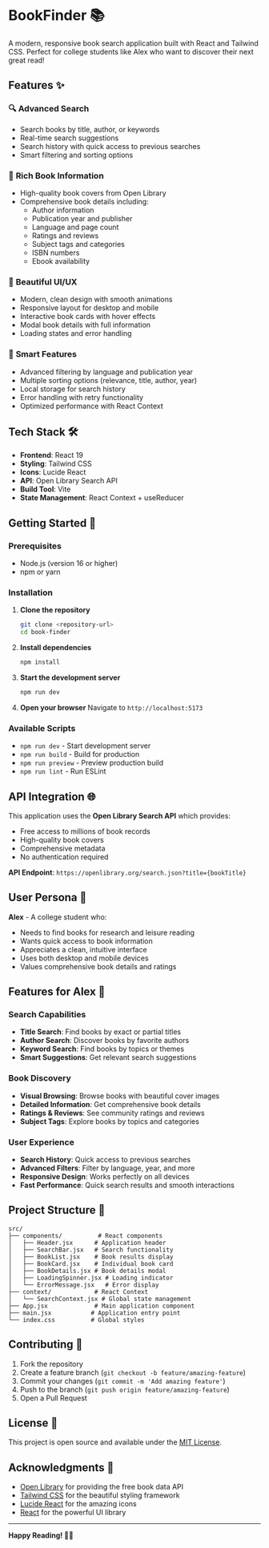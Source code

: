# BookFinder 📚

A modern, responsive book search application built with React and Tailwind CSS. Perfect for college students like Alex who want to discover their next great read!

## Features ✨

### 🔍 **Advanced Search**
- Search books by title, author, or keywords
- Real-time search suggestions
- Search history with quick access to previous searches
- Smart filtering and sorting options

### 📖 **Rich Book Information**
- High-quality book covers from Open Library
- Comprehensive book details including:
  - Author information
  - Publication year and publisher
  - Language and page count
  - Ratings and reviews
  - Subject tags and categories
  - ISBN numbers
  - Ebook availability

### 🎨 **Beautiful UI/UX**
- Modern, clean design with smooth animations
- Responsive layout for desktop and mobile
- Interactive book cards with hover effects
- Modal book details with full information
- Loading states and error handling

### 🔧 **Smart Features**
- Advanced filtering by language and publication year
- Multiple sorting options (relevance, title, author, year)
- Local storage for search history
- Error handling with retry functionality
- Optimized performance with React Context

## Tech Stack 🛠️

- **Frontend**: React 19
- **Styling**: Tailwind CSS
- **Icons**: Lucide React
- **API**: Open Library Search API
- **Build Tool**: Vite
- **State Management**: React Context + useReducer

## Getting Started 🚀

### Prerequisites
- Node.js (version 16 or higher)
- npm or yarn

### Installation

1. **Clone the repository**
   ```bash
   git clone <repository-url>
   cd book-finder
   ```

2. **Install dependencies**
   ```bash
   npm install
   ```

3. **Start the development server**
   ```bash
   npm run dev
   ```

4. **Open your browser**
   Navigate to `http://localhost:5173`

### Available Scripts

- `npm run dev` - Start development server
- `npm run build` - Build for production
- `npm run preview` - Preview production build
- `npm run lint` - Run ESLint

## API Integration 🌐

This application uses the **Open Library Search API** which provides:
- Free access to millions of book records
- High-quality book covers
- Comprehensive metadata
- No authentication required

**API Endpoint**: `https://openlibrary.org/search.json?title={bookTitle}`

## User Persona 👤

**Alex** - A college student who:
- Needs to find books for research and leisure reading
- Wants quick access to book information
- Appreciates a clean, intuitive interface
- Uses both desktop and mobile devices
- Values comprehensive book details and ratings

## Features for Alex 🎯

### Search Capabilities
- **Title Search**: Find books by exact or partial titles
- **Author Search**: Discover books by favorite authors
- **Keyword Search**: Find books by topics or themes
- **Smart Suggestions**: Get relevant search suggestions

### Book Discovery
- **Visual Browsing**: Browse books with beautiful cover images
- **Detailed Information**: Get comprehensive book details
- **Ratings & Reviews**: See community ratings and reviews
- **Subject Tags**: Explore books by topics and categories

### User Experience
- **Search History**: Quick access to previous searches
- **Advanced Filters**: Filter by language, year, and more
- **Responsive Design**: Works perfectly on all devices
- **Fast Performance**: Quick search results and smooth interactions

## Project Structure 📁

```
src/
├── components/          # React components
│   ├── Header.jsx      # Application header
│   ├── SearchBar.jsx   # Search functionality
│   ├── BookList.jsx    # Book results display
│   ├── BookCard.jsx    # Individual book card
│   ├── BookDetails.jsx # Book details modal
│   ├── LoadingSpinner.jsx # Loading indicator
│   └── ErrorMessage.jsx   # Error display
├── context/            # React Context
│   └── SearchContext.jsx # Global state management
├── App.jsx             # Main application component
├── main.jsx           # Application entry point
└── index.css          # Global styles
```

## Contributing 🤝

1. Fork the repository
2. Create a feature branch (`git checkout -b feature/amazing-feature`)
3. Commit your changes (`git commit -m 'Add amazing feature'`)
4. Push to the branch (`git push origin feature/amazing-feature`)
5. Open a Pull Request

## License 📄

This project is open source and available under the [MIT License](LICENSE).

## Acknowledgments 🙏

- [Open Library](https://openlibrary.org/) for providing the free book data API
- [Tailwind CSS](https://tailwindcss.com/) for the beautiful styling framework
- [Lucide React](https://lucide.dev/) for the amazing icons
- [React](https://reactjs.org/) for the powerful UI library

---

**Happy Reading! 📖✨**
